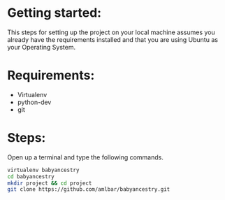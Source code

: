 # Getting started:

This steps for setting up the project on your local machine assumes you already have the requirements installed and that you are using Ubuntu as your Operating System.

# Requirements:

 * Virtualenv
 * python-dev
 * git

# Steps:

Open up a terminal and type the following commands.
```bash
virtualenv babyancestry
cd babyancestry
mkdir project && cd project
git clone https://github.com/amlbar/babyancestry.git
```

